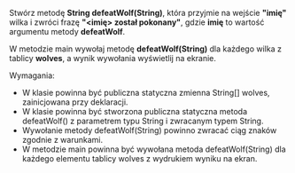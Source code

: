 Stwórz metodę **String defeatWolf(String)**, która przyjmie na wejście **"imię"** wilka i zwróci frazę
**"<imię> został pokonany"**, gdzie **imię** to wartość argumentu metody **defeatWolf**.

W metodzie main wywołaj metodę **defeatWolf(String)** dla każdego wilka z tablicy **wolves**,
a wynik wywołania wyświetlij na ekranie.

Wymagania:

- W klasie powinna być publiczna statyczna zmienna String[] wolves, zainicjowana przy deklaracji.
- W klasie powinna być stworzona publiczna statyczna metoda defeatWolf() z parametrem typu String i
  zwracanym typem String.
- Wywołanie metody defeatWolf(String) powinno zwracać ciąg znaków zgodnie z warunkami.
- W metodzie main powinna być wywołana metoda defeatWolf(String) dla każdego elementu tablicy wolves
  z wydrukiem wyniku na ekran.